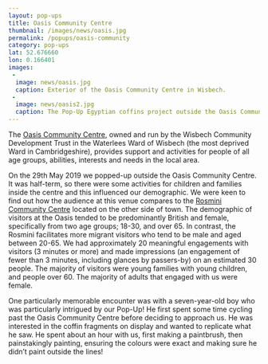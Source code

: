 ```yaml
---
layout: pop-ups
title: Oasis Community Centre
thumbnail: /images/news/oasis.jpg
permalink: /popups/oasis-community
category: pop-ups
lat: 52.676660
lon: 0.166401
images:
 -
  image: news/oasis.jpg
  caption: Exterior of the Oasis Community Centre in Wisbech.
 -
  image: news/oasis2.jpg
  caption: The Pop-Up Egyptian coffins project outside the Oasis Community Centre in Wisbech.
---
```

The [Oasis Community Centre](http://wisbechcommunitydevelopmenttrust.btck.co.uk/), owned and run by the Wisbech Community Development Trust in the Waterlees Ward of Wisbech (the most deprived Ward in Cambridgeshire), provides support and activities for people of all age groups, abilities, interests and needs in the local area.

On the 29th May 2019 we popped-up outside the Oasis Community Centre. It was half-term, so there were some activities for children and families inside the centre and this influenced our demographic. We were keen to find out how the audience at this venue compares to the [Rosmini Community Centre](https://egyptiancoffins.org/pop-ups/rosmini-community) located on the other side of town. The demographic of visitors at the Oasis tended to be predominantly British and female, specifically from two age groups; 18-30, and over 65. In contrast, the Rosmini facilitates more migrant visitors who tend to be male and aged between 20-65. We had approximately 20 meaningful engagements with visitors (3 minutes or more) and made impressions (an engagement of fewer than 3 minutes, including glances by passers-by) on an estimated 30 people. The majority of visitors were young families with young children, and people over 60. The majority of adults that engaged with us were female.

One particularly memorable encounter was with a seven-year-old boy who was particularly intrigued by our Pop-Up! He first spent some time cycling past the Oasis Community Centre before deciding to approach us. He was interested in the coffin fragments on display and wanted to replicate what he saw. He spent about an hour with us, first making a paintbrush, then painstakingly painting, ensuring the colours were exact and making sure he didn’t paint outside the lines!
